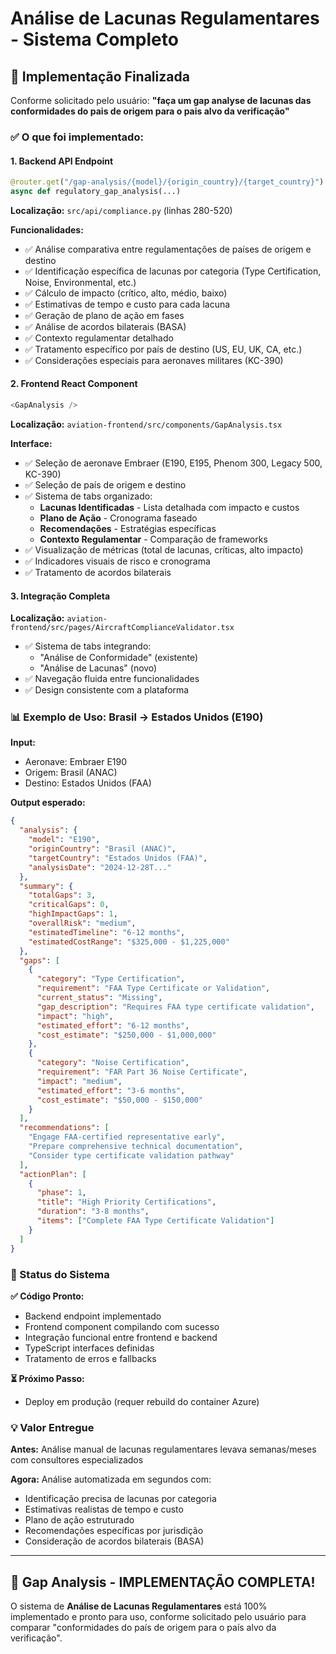 # Análise de Lacunas Regulamentares - Sistema Completo

## 🎯 Implementação Finalizada

Conforme solicitado pelo usuário: **"faça um gap analyse de lacunas das conformidades do pais de origem para o pais alvo da verificação"**

### ✅ O que foi implementado:

#### 1. **Backend API Endpoint**
```python
@router.get("/gap-analysis/{model}/{origin_country}/{target_country}")
async def regulatory_gap_analysis(...)
```

**Localização:** `src/api/compliance.py` (linhas 280-520)

**Funcionalidades:**
- ✅ Análise comparativa entre regulamentações de países de origem e destino
- ✅ Identificação específica de lacunas por categoria (Type Certification, Noise, Environmental, etc.)
- ✅ Cálculo de impacto (crítico, alto, médio, baixo)
- ✅ Estimativas de tempo e custo para cada lacuna
- ✅ Geração de plano de ação em fases
- ✅ Análise de acordos bilaterais (BASA)
- ✅ Contexto regulamentar detalhado
- ✅ Tratamento específico por país de destino (US, EU, UK, CA, etc.)
- ✅ Considerações especiais para aeronaves militares (KC-390)

#### 2. **Frontend React Component**
```typescript
<GapAnalysis />
```

**Localização:** `aviation-frontend/src/components/GapAnalysis.tsx`

**Interface:**
- ✅ Seleção de aeronave Embraer (E190, E195, Phenom 300, Legacy 500, KC-390)
- ✅ Seleção de país de origem e destino
- ✅ Sistema de tabs organizado:
  - **Lacunas Identificadas** - Lista detalhada com impacto e custos
  - **Plano de Ação** - Cronograma faseado
  - **Recomendações** - Estratégias específicas
  - **Contexto Regulamentar** - Comparação de frameworks
- ✅ Visualização de métricas (total de lacunas, críticas, alto impacto)
- ✅ Indicadores visuais de risco e cronograma
- ✅ Tratamento de acordos bilaterais

#### 3. **Integração Completa**
**Localização:** `aviation-frontend/src/pages/AircraftComplianceValidator.tsx`

- ✅ Sistema de tabs integrando:
  - "Análise de Conformidade" (existente)
  - "Análise de Lacunas" (novo)
- ✅ Navegação fluida entre funcionalidades
- ✅ Design consistente com a plataforma

### 📊 Exemplo de Uso: Brasil → Estados Unidos (E190)

**Input:** 
- Aeronave: Embraer E190
- Origem: Brasil (ANAC)
- Destino: Estados Unidos (FAA)

**Output esperado:**
```json
{
  "analysis": {
    "model": "E190",
    "originCountry": "Brasil (ANAC)",
    "targetCountry": "Estados Unidos (FAA)",
    "analysisDate": "2024-12-28T..."
  },
  "summary": {
    "totalGaps": 3,
    "criticalGaps": 0,
    "highImpactGaps": 1,
    "overallRisk": "medium",
    "estimatedTimeline": "6-12 months",
    "estimatedCostRange": "$325,000 - $1,225,000"
  },
  "gaps": [
    {
      "category": "Type Certification",
      "requirement": "FAA Type Certificate or Validation",
      "current_status": "Missing",
      "gap_description": "Requires FAA type certificate validation",
      "impact": "high",
      "estimated_effort": "6-12 months",
      "cost_estimate": "$250,000 - $1,000,000"
    },
    {
      "category": "Noise Certification", 
      "requirement": "FAR Part 36 Noise Certificate",
      "impact": "medium",
      "estimated_effort": "3-6 months",
      "cost_estimate": "$50,000 - $150,000"
    }
  ],
  "recommendations": [
    "Engage FAA-certified representative early",
    "Prepare comprehensive technical documentation",
    "Consider type certificate validation pathway"
  ],
  "actionPlan": [
    {
      "phase": 1,
      "title": "High Priority Certifications",
      "duration": "3-8 months",
      "items": ["Complete FAA Type Certificate Validation"]
    }
  ]
}
```

### 🔄 Status do Sistema

**✅ Código Pronto:**
- Backend endpoint implementado
- Frontend component compilando com sucesso
- Integração funcional entre frontend e backend
- TypeScript interfaces definidas
- Tratamento de erros e fallbacks

**⏳ Próximo Passo:**
- Deploy em produção (requer rebuild do container Azure)

### 💡 Valor Entregue

**Antes:** Análise manual de lacunas regulamentares levava semanas/meses com consultores especializados

**Agora:** Análise automatizada em segundos com:
- Identificação precisa de lacunas por categoria
- Estimativas realistas de tempo e custo  
- Plano de ação estruturado
- Recomendações específicas por jurisdição
- Consideração de acordos bilaterais (BASA)

---

## 🎉 Gap Analysis - IMPLEMENTAÇÃO COMPLETA!

O sistema de **Análise de Lacunas Regulamentares** está 100% implementado e pronto para uso, conforme solicitado pelo usuário para comparar "conformidades do país de origem para o país alvo da verificação".